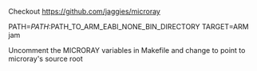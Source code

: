 Checkout https://github.com/jaggies/microray

PATH=$PATH:$PATH_TO_ARM_EABI_NONE_BIN_DIRECTORY TARGET=ARM jam

Uncomment the MICRORAY variables in Makefile and change to point to microray's source root
